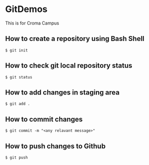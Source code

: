 # GitDemos
This is for Croma Campus

## How to create a repository using Bash Shell
	$ git init
	
## How to check git local repository status
	$ git status

## How to add changes in staging area
	$ git add .
	
## How to commit changes
	$ git commit -m "<any relavant message>"
	
## How to push changes to Github
	$ git push